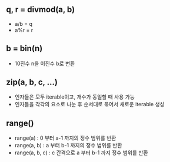 ## q, r = divmod(a, b)

-   a/b = q
-   a%r = r

## b = bin(n)

-   10진수 n을 이진수 b로 변환

## zip(a, b, c, ...)

-   인자들은 모두 iterable이고, 개수가 동일할 때 사용 가능
-   인자들을 각각의 요소로 나눈 후 순서대로 묶어서 새로운 iterable 생성

## range()

-   range(a) : 0 부터 a-1 까지의 정수 범위를 반환
-   range(a, b) : a 부터 b-1 까지의 정수 범위를 반환
-   range(a, b, c) : c 간격으로 a 부터 b-1 까지 정수 범위를 반환
